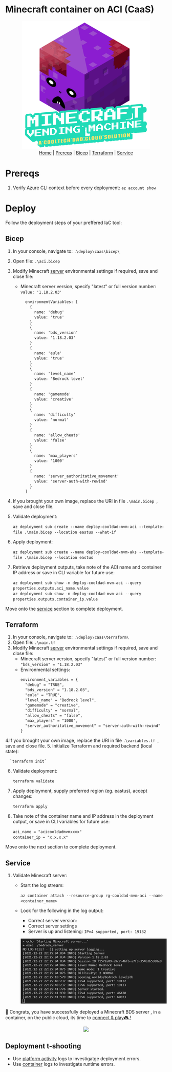# Minecraft container on ACI (CaaS)
<p align="center">
  <img src="../../images/mvm_logo.gif" width="400"></br>
  <a href="../../README.md">Home</a> |
  <a href="#prereqs">Prereqs</a> |
  <a href="#bicep">Bicep</a> |
  <a href="#terraform">Terraform</a> |
  <a href="#service">Service</a>
</p>

# Prereqs
1. Verify Azure CLI context before every deployment: `az account show`

# Deploy
Follow the deployment steps of your preffered IaC tool:
## Bicep 
  1. In your console, navigate to: `.\deploy\caas\bicep\`
  2. Open file: `.\aci.bicep`
  3. Modify Minecraft [server](https://minecraft.fandom.com/wiki/Server.properties) environmental settings if required, save and close file:
      * Minecraft server version, specify "latest" or full version number: `value: '1.18.2.03'`
        ```
          environmentVariables: [
            {
              name: 'debug'
              value: 'true'
            }
            {
              name: 'bds_version'
              value: '1.18.2.03'
            }
            {
              name: 'eula'
              value: 'true'
            }
            {
              name: 'level_name'
              value: 'Bedrock level'
            }
            {
              name: 'gamemode'
              value: 'creative'
            }
            {
              name: 'difficulty'
              value: 'normal'
            }
            {
              name: 'allow_cheats'
              value: 'false'
            }
            {
              name: 'max_players'
              value: '1000'
            }
            {
              name: 'server_authoritative_movement'
              value: 'server-auth-with-rewind'
            }
          ]
        ```
  4. If you brought your own image, replace the URI in file `.\main.bicep `, save and close file.
  5. Validate deployment:

      `az deployment sub create --name deploy-cooldad-mvm-aci --template-file .\main.bicep --location eastus --what-if` 
  6. Apply deployment:
          
      `az deployment sub create --name deploy-cooldad-mvm-aks --template-file .\main.bicep --location eastus`
  5. Retrieve deployment outputs, take note of the ACI name and container IP address or save in CLI variable for future use: 
    
      `az deployment sub show -n deploy-cooldad-mvm-aci --query properties.outputs.aci_name.value`\
      `az deployment sub show -n deploy-cooldad-mvm-aci --query properties.outputs.container_ip.value`

Move onto the <a href="#service">service</a> section to complete deployment. 

## Terraform
  1. In your console, navigate to: `.\deploy\caas\terraform\`
  2. Open file: `.\main.tf`
  3. Modify Minecraft [server](https://minecraft.fandom.com/wiki/Server.properties) environmental settings if required, save and close file:
      * Minecraft server version, specify "latest" or full version number: `"bds_version" = "1.18.2.03"`
      * Environmental settings:
          ```
          environment_variables = {
            "debug" = "TRUE",
            "bds_version" = "1.18.2.03",
            "eula" = "TRUE",
            "level_name" = "Bedrock level",
            "gamemode" = "creative",
            "difficulty" = "normal",
            "allow_cheats" = "false",
            "max_players" = "1000",
            "server_authoritative_movement" = "server-auth-with-rewind"
          }
          ```
  4.If you brought your own image, replace the URI in file `.\variables.tf `, save and close file.
  5. Initialize Terraform and required backend (local state): 
  
      `terraform init`
  6. Validate deployment: 
  
      `terraform validate`
  7. Apply deployment, supply preferred region (eg. eastus), accept changes: 
  
      `terraform apply`
  8. Take note of the container name and IP address in the deployment output, or save in CLI variables for future use:
      
      `aci_name = "acicooldadmvmxxxx"`\
      `container_ip = "x.x.x.x"`

Move onto the next section to complete deployment. 

## Service
  1. Validate Minecraft server:
      * Start the log stream:

        `az container attach --resource-group rg-cooldad-mvm-aci --name <container_name>`
      
      * Look for the following in the log output:
        * Correct server version:
        * Correct server settings
        * Server is up and listening: `IPv4 supported, port: 19132`
        <p align="center">
          <img src="../../images/mvm_deploy_server_success.png" width=500>
        </p>

🎉 Congrats, you have successfully deployed a Minecraft BDS server , in a container, on the public cloud, its time to <a href="../deploy.md#connect">connect & play:video_game: !</a> 

  <p align="center">
    <img src="https://media3.giphy.com/media/l49K1yUmz5LjIu0GA/giphy.gif" width=300>
  </p>


## Deployment t-shooting
* Use [platform activity](https://docs.microsoft.com/en-us/azure/azure-monitor/essentials/activity-log#view-the-activity-log) logs to investigatge deployment errors.
* Use [container](https://docs.microsoft.com/en-us/azure/container-instances/container-instances-get-logs) logs to investigate runtime errors. 